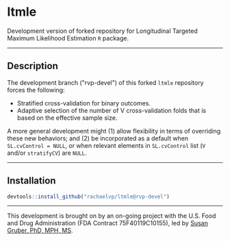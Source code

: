 # ltmle 

Development version of forked repository for Longitudinal Targeted Maximum 
Likelihood Estimation `R` package.

-----

## Description

The development branch ("rvp-devel") of this forked `ltmle` repository forces 
the following:
- Stratified cross-validation for binary outcomes. 
- Adaptive selection of the number of V cross-validation folds that is based on 
  the effective sample size.

A more general development might (1) allow flexibility in terms of overriding 
these new behaviors; and (2) be incorporated as a default when
`SL.cvControl = NULL`, or when relevant elements in `SL.cvControl` list (`V` 
and/or `stratifyCV`) are `NULL`. 

-----

## Installation

``` r
devtools::install_github("rachaelvp/ltmle@rvp-devel")
```
-----

This development is brought on by an on-going project with the U.S. Food and 
Drug Administration (FDA Contract 75F40119C10155), led by [Susan Gruber, 
PhD, MPH, MS](https://www.putnamds.com).